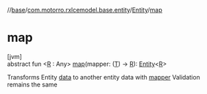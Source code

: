 //[base](../../../index.md)/[com.motorro.rxlcemodel.base.entity](../index.md)/[Entity](index.md)/[map](map.md)

# map

[jvm]\
abstract fun &lt;[R](map.md) : Any&gt; [map](map.md)(mapper: ([T](index.md)) -&gt; [R](map.md)): [Entity](index.md)&lt;[R](map.md)&gt;

Transforms Entity [data](data.md) to another entity data with [mapper](map.md) Validation remains the same
